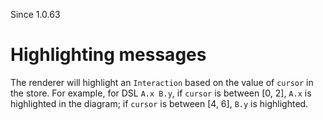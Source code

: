 Since 1.0.63

# Highlighting messages
The renderer will highlight an `Interaction` based on the value of `cursor` in the store.
For example, for DSL `A.x B.y`, if `cursor` is between [0, 2], `A.x` is highlighted in
the diagram; if `cursor` is between [4, 6], `B.y` is highlighted. 
